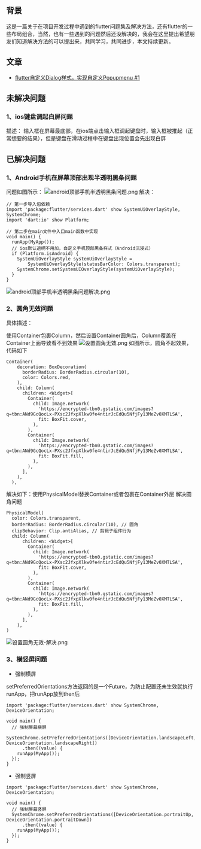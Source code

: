 ## 背景
这是一篇关于在项目开发过程中遇到的flutter问题集及解决方法，还有flutter的一些布局组合，当然，也有一些遇到的问题然后还没解决的，我会在这里提出希望朋友们知道解决方法的可以提出来，共同学习，共同进步，本文持续更新。

## 文章
* [flutter自定义Dialog样式，实现自定义Popupmenu #1](https://github.com/DIVINER-onlys/flutterBlog/issues/1)

## 未解决问题
### 1、ios键盘调起白屏问题
描述： 输入框在屏幕最底部，在ios端点击输入框调起键盘时，输入框被推起（正常想要的结果），但是键盘在滑动过程中在键盘出现位置会先出现白屏

## 已解决问题
### 1、Android手机在屏幕顶部出现半透明黑条问题
问题如图所示：
![android顶部手机半透明黑条问题.png](https://user-gold-cdn.xitu.io/2019/7/21/16c14bc49b911522?w=686&h=82&f=png&s=89120)
解决：
```
// 第一步导入包依赖
import 'package:flutter/services.dart' show SystemUiOverlayStyle, SystemChrome;
import 'dart:io' show Platform;

// 第二步在main文件中入口main函数中实现
void main() {
  runApp(MyApp());
  // ios默认透明不用加，自定义手机顶部黑条样式（Android沉浸式）
  if (Platform.isAndroid) {
    SystemUiOverlayStyle systemUiOverlayStyle =
        SystemUiOverlayStyle(statusBarColor: Colors.transparent);
    SystemChrome.setSystemUIOverlayStyle(systemUiOverlayStyle);
  }
}
```

![android顶部手机半透明黑条问题解决.png](https://user-gold-cdn.xitu.io/2019/7/21/16c14dae64c27604?w=692&h=72&f=png&s=88006)

### 2、圆角无效问题
具体描述：

使用Container包裹Column，然后设置Container圆角后，Column覆盖在Container上面导致看不到效果
![设置圆角无效.png](https://user-gold-cdn.xitu.io/2019/7/21/16c14fbe82f4ac34?w=356&h=418&f=png&s=286982)
如图所示，圆角不起效果，代码如下
```
Container(
    decoration: BoxDecoration(
      borderRadius: BorderRadius.circular(10),
      color: Colors.red,
    ),
    child: Column(
      children: <Widget>[
        Container(
          child: Image.network(
            'https://encrypted-tbn0.gstatic.com/images?q=tbn:ANd9GcQocLx-PXsc2JfxpXlkw0fe4ntirJcEdQu5NfjFy13MeZv0XMTLSA',
            fit: BoxFit.cover,
          ),
        ),
        Container(
          child: Image.network(
            'https://encrypted-tbn0.gstatic.com/images?q=tbn:ANd9GcQocLx-PXsc2JfxpXlkw0fe4ntirJcEdQu5NfjFy13MeZv0XMTLSA',
            fit: BoxFit.fill,
          ),
        ),
      ],
    ),
  ),
```
解决如下：使用PhysicalModel替换Container或者包裹在Container外层 解决圆角问题
```
PhysicalModel(
  color: Colors.transparent,
  borderRadius: BorderRadius.circular(10), // 圆角
  clipBehavior: Clip.antiAlias, // 剪辑子组件行为
  child: Column(
      children: <Widget>[
        Container(
          child: Image.network(
            'https://encrypted-tbn0.gstatic.com/images?q=tbn:ANd9GcQocLx-PXsc2JfxpXlkw0fe4ntirJcEdQu5NfjFy13MeZv0XMTLSA',
            fit: BoxFit.cover,
          ),
        ),
        Container(
          child: Image.network(
            'https://encrypted-tbn0.gstatic.com/images?q=tbn:ANd9GcQocLx-PXsc2JfxpXlkw0fe4ntirJcEdQu5NfjFy13MeZv0XMTLSA',
            fit: BoxFit.fill,
          ),
        ),
      ],
    ),
)
```
![设置圆角无效-解决.png](https://user-gold-cdn.xitu.io/2019/7/21/16c1506338f65756?w=380&h=416&f=png&s=288070)

### 3、横竖屏问题
* 强制横屏

setPreferredOrientations方法返回的是一个Future，为防止配置还未生效就执行runApp，把runApp放到then后
```
import 'package:flutter/services.dart' show SystemChrome, DeviceOrientation;

void main() {
  // 强制屏幕横屏
  SystemChrome.setPreferredOrientations([DeviceOrientation.landscapeLeft, DeviceOrientation.landscapeRight])
      .then((value) {
    runApp(MyApp());
  });
}
```
* 强制竖屏
```
import 'package:flutter/services.dart' show SystemChrome, DeviceOrientation;

void main() {
  // 强制屏幕竖屏
  SystemChrome.setPreferredOrientations([DeviceOrientation.portraitUp, DeviceOrientation.portraitDown])
      .then((value) {
    runApp(MyApp());
  });
}
```
<!--## 布局-->